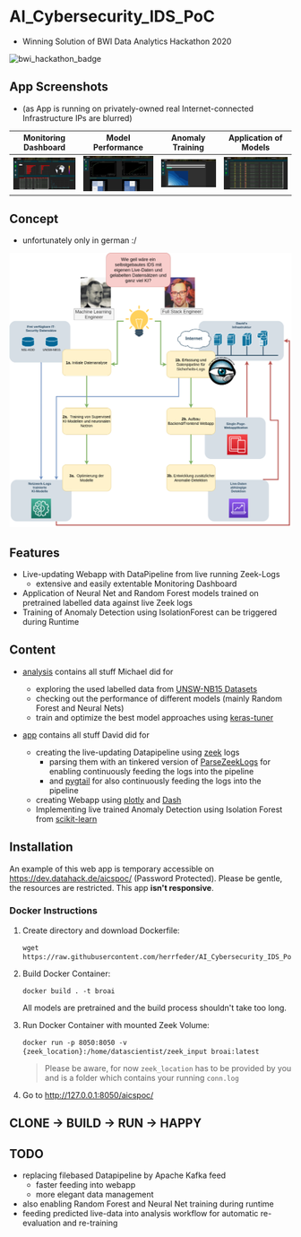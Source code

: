 # AI_Cybersecurity_IDS_PoC

  * Winning Solution of BWI Data Analytics Hackathon 2020

![bwi_hackathon_badge](https://abload.de/img/bwi_dataanalyticshack7ujy4.png)

## App Screenshots

  * (as App is running on privately-owned real Internet-connected Infrastructure IPs are blurred)

| Monitoring Dashboard | Model Performance | Anomaly Training | Application of Models |
|--------------------------------------|--------------------------------------|--------------------------------------|--------------------------------------|
| ![](https://github.com/herrfeder/AI_Cybersecurity_IDS_PoC/raw/main/screenshots/analysis_dashboard.png) | ![](https://github.com/herrfeder/AI_Cybersecurity_IDS_PoC/raw/main/screenshots/model_performance.png) | ![](https://github.com/herrfeder/AI_Cybersecurity_IDS_PoC/raw/main/screenshots/train_anomaly.png) | ![](https://github.com/herrfeder/AI_Cybersecurity_IDS_PoC/raw/main/screenshots/apply_model.png) |

## Concept

  * unfortunately only in german :/

![](https://github.com/herrfeder/AI_Cybersecurity_IDS_PoC/raw/main/concept/pitch_final.png)


## Features

  * Live-updating Webapp with DataPipeline from live running Zeek-Logs
    * extensive and easily extentable Monitoring Dashboard
  * Application of Neural Net and Random Forest models trained on pretrained labelled data against live Zeek logs
  * Training of Anomaly Detection using IsolationForest can be triggered during Runtime

## Content

  * [analysis](https://github.com/herrfeder/AI_Cybersecurity_IDS_PoC/tree/main/analysis) contains all stuff Michael did for 
    * exploring the used labelled data from [UNSW-NB15 Datasets](https://www.unsw.adfa.edu.au/unsw-canberra-cyber/cybersecurity/ADFA-NB15-Datasets/)
    * checking out the performance of different models (mainly Random Forest and Neural Nets)
    * train and optimize the best model approaches using [keras-tuner](https://github.com/keras-team/keras-tuner)	

  * [app](https://github.com/herrfeder/AI_Cybersecurity_IDS_PoC/tree/main/app) contains all stuff David did for
    * creating the live-updating Datapipeline using [zeek](https://github.com/zeek) logs
      * parsing them with an tinkered version of [ParseZeekLogs](https://github.com/dgunter/ParseZeekLogs) for enabling continuously feeding the logs into the pipeline
      * and [pygtail](https://github.com/bgreenlee/pygtail) for also continuously feeding the logs into the pipeline
    * creating Webapp using [plotly](https://github.com/plotly) and [Dash](https://github.com/plotly/dash)
    * Implementing live trained Anomaly Detection using Isolation Forest from [scikit-learn](https://github.com/scikit-learn/scikit-learn)  




## Installation

An example of this web app is temporary accessible on https://dev.datahack.de/aicspoc/ (Password Protected).
Please be gentle, the resources are restricted. This app __isn't responsive__.

### Docker Instructions

1. Create directory and download Dockerfile:
    ```
    wget https://raw.githubusercontent.com/herrfeder/AI_Cybersecurity_IDS_PoC/main/Dockerfile
    ```

2. Build Docker Container:
    ```
    docker build . -t broai
    ```
    
    All models are pretrained and the build process shouldn't take too long.
    
3. Run Docker Container with mounted Zeek Volume:
    ```
    docker run -p 8050:8050 -v {zeek_location}:/home/datascientist/zeek_input broai:latest
    ```
    
    > Please be aware, for now `zeek_location` has to be provided by you and is a folder which contains your running `conn.log`

4. Go to http://127.0.0.1:8050/aicspoc/


## CLONE -> BUILD -> RUN -> HAPPY

## TODO

  * replacing filebased Datapipeline by Apache Kafka feed
    * faster feeding into webapp
    * more elegant data management
  * also enabling Random Forest and Neural Net training during runtime
  * feeding predicted live-data into analysis workflow for automatic re-evaluation and re-training
